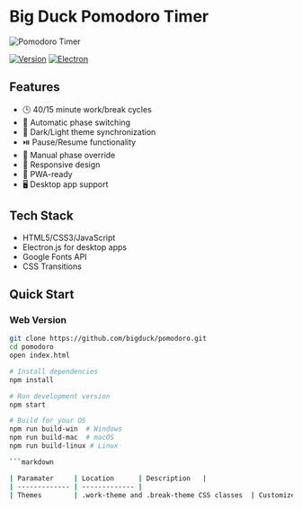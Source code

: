 # Big Duck Pomodoro Timer

![Pomodoro Timer](https://i.imgur.com/JrMdnvtl.png)

[![Version](https://img.shields.io/badge/Version-1.2.0-brightgreen)](https://github.com/bigduck/pomodoro)
[![Electron](https://img.shields.io/badge/Electron-28.0.0-red)](https://www.electronjs.org/)

## Features
- 🕒 40/15 minute work/break cycles
- 🔁 Automatic phase switching
- 🌙 Dark/Light theme synchronization
- ⏯️ Pause/Resume functionality
- 🔄 Manual phase override
- 📱 Responsive design
- 🚀 PWA-ready
- 🖥️ Desktop app support

## Tech Stack
- HTML5/CSS3/JavaScript
- Electron.js for desktop apps
- Google Fonts API
- CSS Transitions

## Quick Start
### Web Version
```bash
git clone https://github.com/bigduck/pomodoro.git
cd pomodoro
open index.html

# Install dependencies
npm install

# Run development version
npm start

# Build for your OS
npm run build-win  # Windows
npm run build-mac  # macOS
npm run build-linux # Linux

```markdown

| Paramater     | Location      | Description   |
| ------------- | ------------- |
| Themes        | .work-theme and .break-theme CSS classes  | Customize colors here |
